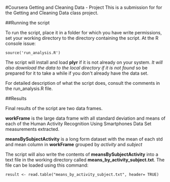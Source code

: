 #Coursera Getting and Cleaning Data - Project
This is a submission for for the Getting and Cleaning Data class project.

##Running the script

To run the script, place it in a folder for which you have write permissions,
set your working directory to the directory containing the script.  At the
R console issue:

`source('run_analysis.R')`

The script will install and load **plyr** if it is not already on your system.
*It will also download the data to the local directory if it is not found*
so be prepared for it to take a while if you don't already have the data set.

For detailed description of what the script does, consult the comments in the 
run_analysis.R file.

##Results

Final results of the script are two data frames.

**workFrame** is the large data frame with all standard deviation and means of each
of the Human Activity Recognition Using Smartphones Data Set measurements extracted.

**meansBySubjectActivity** is a long form dataset with the mean of each std and 
mean column in **workFrame** grouped by *activity* and *subject*

The script will also write the contents of **meansBySubjectActivity** into
a text file in the working directory called **means_by_activity_subject.txt**.
The file can be loaded using this command:

`result <- read.table("means_by_activity_subject.txt", header= TRUE)`